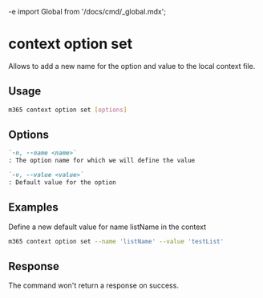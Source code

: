 -e <!-- DISCLAIMER: All secrets, passwords, and sensitive values in this document are examples only and not real credentials. -->
import Global from '/docs/cmd/_global.mdx';

# context option set

Allows to add a new name for the option and value to the local context file.

## Usage

```sh
m365 context option set [options]
```

## Options

```md definition-list
`-n, --name <name>`
: The option name for which we will define the value

`-v, --value <value>`
: Default value for the option
```

<Global />

## Examples

Define a new default value for name listName in the context

```sh
m365 context option set --name 'listName' --value 'testList'
```

## Response

The command won't return a response on success.
